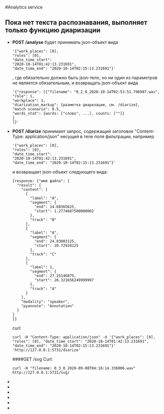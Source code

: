 #Analytics service
## Пока нет текста распознавания, выполняет только функцию диаризации
<ul>
<li>
<b>POST /analyse</b> будет принимать json-объект вида

```
'{"work_places": [0],
"roles": [0],
"date_time_start":
"2020-10-14T01:42:13.231691",
"date_time_end": "2020-10-14T02:15:13.231691"}'
```
, где обязательно должно быть json-тело, но ни один из параметров не является обязательным,
и возвращать json-объект вида

```
'{"response": [{"filename": "0_2_0_2020-10-14T02:53:51.796987.wav",
"role": 1,
"workplace": 1,
"diarization_markup": {разметка диаризации, см. /diarize},
"match scenario": 0.5,
"words_stat": {words: ["слово", ...], counts: [""]}
}
]}'
```
</li>
<li><b>POST /diarize</b> принимает запрос, содержащий заголовок "Content-Type: application/json" несущий в теле поля фильтрации, например

```
'{"work_places": [0],
"roles": [0],
"date_time_start":
"2020-10-14T01:42:13.231691",
"date_time_end": "2020-10-14T02:15:13.231691"}'
```
и возвращает json-объект следующего вида:


```
{response: {"имя файла": {
  "result": {
    "content": [
      {
        "label": "A", 
        "segment": {
          "end": 14.60365625, 
          "start": 1.2774687500000002
        }, 
        "track": "B"
      }, 
      {
        "label": "A", 
        "segment": {
          "end": 24.03003125, 
          "start": 20.72928125
        }, 
        "track": "C"
      }, 
      {
        "label": 1, 
        "segment": {
          "end": 27.25146875, 
          "start": 26.321656249999997
        }, 
        "track": "A"
      }
    ], 
    "modality": "speaker", 
    "pyannote": "Annotation"
  }
}
}}
```
curl:

```
curl -H "Content-Type: application/json" -d '{"work_places": [0], "roles": [0], "date_time_start": "2020-10-14T01:42:13.231691", "date_time_end": "2020-10-14T02:15:13.231691"}' 'http://127.0.0.1:5731/diarize'
```
####GET /svg
Curl:
```
curl -H "filename: 0_3_0_2020-09-08T04:16:14.336006.wav" http://127.0.0.1:5731/svg/
```
</li>
<li></li>
<li></li>
<li></li>
<li></li>
<li></li>
<li></li>
</ul>
